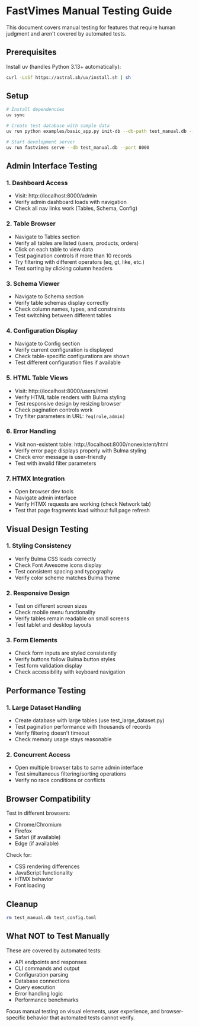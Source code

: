 # FastVimes Manual Testing Guide

This document covers manual testing for features that require human judgment and aren't covered by automated tests.

## Prerequisites

Install uv (handles Python 3.13+ automatically):
```bash
curl -LsSf https://astral.sh/uv/install.sh | sh
```

## Setup

```bash
# Install dependencies
uv sync

# Create test database with sample data
uv run python examples/basic_app.py init-db --db-path test_manual.db --force

# Start development server
uv run fastvimes serve --db test_manual.db --port 8000
```

## Admin Interface Testing

### 1. Dashboard Access
- Visit: http://localhost:8000/admin
- Verify admin dashboard loads with navigation
- Check all nav links work (Tables, Schema, Config)

### 2. Table Browser
- Navigate to Tables section
- Verify all tables are listed (users, products, orders)
- Click on each table to view data
- Test pagination controls if more than 10 records
- Try filtering with different operators (eq, gt, like, etc.)
- Test sorting by clicking column headers

### 3. Schema Viewer
- Navigate to Schema section
- Verify table schemas display correctly
- Check column names, types, and constraints
- Test switching between different tables

### 4. Configuration Display
- Navigate to Config section
- Verify current configuration is displayed
- Check table-specific configurations are shown
- Test different configuration files if available

### 5. HTML Table Views
- Visit: http://localhost:8000/users/html
- Verify HTML table renders with Bulma styling
- Test responsive design by resizing browser
- Check pagination controls work
- Try filter parameters in URL: `?eq(role,admin)`

### 6. Error Handling
- Visit non-existent table: http://localhost:8000/nonexistent/html
- Verify error page displays properly with Bulma styling
- Check error message is user-friendly
- Test with invalid filter parameters

### 7. HTMX Integration
- Open browser dev tools
- Navigate admin interface
- Verify HTMX requests are working (check Network tab)
- Test that page fragments load without full page refresh

## Visual Design Testing

### 1. Styling Consistency
- Verify Bulma CSS loads correctly
- Check Font Awesome icons display
- Test consistent spacing and typography
- Verify color scheme matches Bulma theme

### 2. Responsive Design
- Test on different screen sizes
- Check mobile menu functionality
- Verify tables remain readable on small screens
- Test tablet and desktop layouts

### 3. Form Elements
- Check form inputs are styled consistently
- Verify buttons follow Bulma button styles
- Test form validation display
- Check accessibility with keyboard navigation

## Performance Testing

### 1. Large Dataset Handling
- Create database with large tables (use test_large_dataset.py)
- Test pagination performance with thousands of records
- Verify filtering doesn't timeout
- Check memory usage stays reasonable

### 2. Concurrent Access
- Open multiple browser tabs to same admin interface
- Test simultaneous filtering/sorting operations
- Verify no race conditions or conflicts

## Browser Compatibility

Test in different browsers:
- Chrome/Chromium
- Firefox
- Safari (if available)
- Edge (if available)

Check for:
- CSS rendering differences
- JavaScript functionality
- HTMX behavior
- Font loading

## Cleanup

```bash
rm test_manual.db test_config.toml
```

## What NOT to Test Manually

These are covered by automated tests:
- API endpoints and responses
- CLI commands and output
- Configuration parsing
- Database connections
- Query execution
- Error handling logic
- Performance benchmarks

Focus manual testing on visual elements, user experience, and browser-specific behavior that automated tests cannot verify.

